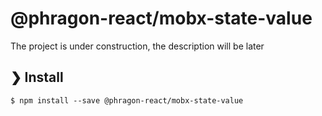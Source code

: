 # @phragon-react/mobx-state-value

The project is under construction, the description will be later

## ❯ Install

```
$ npm install --save @phragon-react/mobx-state-value
```
